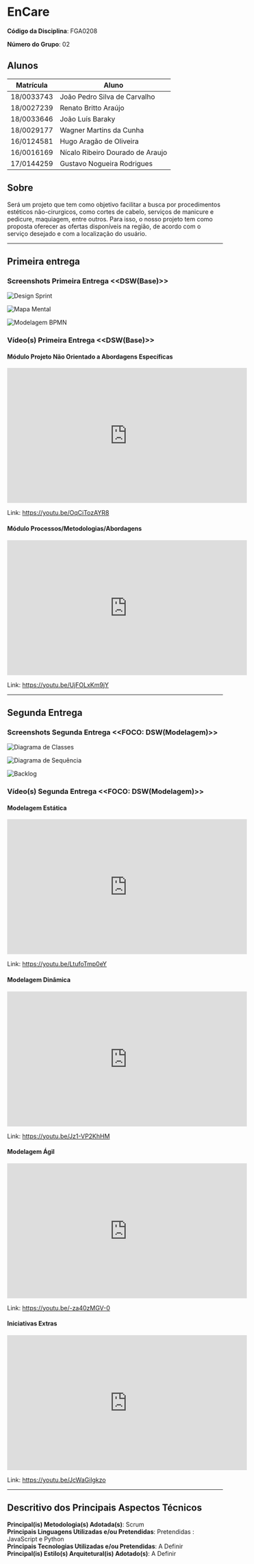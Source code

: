 # EnCare

**Código da Disciplina**: FGA0208

**Número do Grupo**: 02

## Alunos

| Matrícula  | Aluno                            |
| ---------- | -------------------------------- |
| 18/0033743 | João Pedro Silva de Carvalho     |
| 18/0027239 | Renato Britto Araújo             |
| 18/0033646 | João Luís Baraky                 |
| 18/0029177 | Wagner Martins da Cunha          |
| 16/0124581 | Hugo Aragão de Oliveira          |
| 16/0016169 | Nícalo Ribeiro Dourado de Araujo |
| 17/0144259 | Gustavo Nogueira Rodrigues       |

## Sobre

Será um projeto que tem como objetivo facilitar a busca por procedimentos estéticos não-cirurgicos, como cortes de cabelo, serviços de manicure e pedicure, maquiagem, entre outros. Para isso, o nosso projeto tem como proposta oferecer as ofertas disponíveis na região, de acordo com o serviço desejado e com a localização do usuário.

---

## Primeira entrega

### Screenshots Primeira Entrega <<DSW(Base)>>

![Design Sprint](https://raw.githubusercontent.com/UnBArqDsw2020-2/2020.2_G2_Encare/develop/docs/Base/imagens/Screenshot_design_spring.png)

![Mapa Mental](https://raw.githubusercontent.com/UnBArqDsw2020-2/2020.2_G2_Encare/develop/docs/Base/imagens/Screenshot_mapa_mental.png)

![Modelagem BPMN](https://raw.githubusercontent.com/UnBArqDsw2020-2/2020.2_G2_Encare/develop/docs/Base/imagens/Screenshot_modelagemBPMN.png)

### Vídeo(s) Primeira Entrega <<DSW(Base)>>

#### Módulo Projeto Não Orientado a Abordagens Específicas

<iframe width="560" height="315" src="https://www.youtube.com/embed/OqCiTozAYR8" frameborder="0" allow="accelerometer; autoplay; clipboard-write; encrypted-media; gyroscope; picture-in-picture" allowfullscreen></iframe>

Link: https://youtu.be/OqCiTozAYR8

#### Módulo Processos/Metodologias/Abordagens

<iframe width="560" height="315" src="https://www.youtube.com/embed/UjFOLxKm9jY" frameborder="0" allow="accelerometer; autoplay; clipboard-write; encrypted-media; gyroscope; picture-in-picture" allowfullscreen></iframe>

Link: https://youtu.be/UjFOLxKm9jY

---

## Segunda Entrega

### Screenshots Segunda Entrega &lt;&lt;FOCO: DSW(Modelagem)&gt;&gt;

![Diagrama de Classes](Modelagem/imagens/screenshot_modelagem01.png)

![Diagrama de Sequência](Modelagem/imagens/screenshot_modelagem02.png)

![Backlog](Modelagem/imagens/screenshot_modelagem03.png)

### Vídeo(s) Segunda Entrega &lt;&lt;FOCO: DSW(Modelagem)&gt;&gt;

#### Modelagem Estática

<iframe width="560" height="315" src="https://www.youtube.com/embed/LtufoTmp0eY" frameborder="0" allow="accelerometer; autoplay; clipboard-write; encrypted-media; gyroscope; picture-in-picture" allowfullscreen></iframe>

Link: https://youtu.be/LtufoTmp0eY

#### Modelagem Dinâmica

<iframe width="560" height="315" src="https://www.youtube.com/embed/Jz1-VP2KhHM" frameborder="0" allow="accelerometer; autoplay; clipboard-write; encrypted-media; gyroscope; picture-in-picture" allowfullscreen></iframe>

Link: https://youtu.be/Jz1-VP2KhHM

#### Modelagem Ágil

<iframe width="560" height="315" src="https://www.youtube.com/embed/-za40zMGV-0" frameborder="0" allow="accelerometer; autoplay; clipboard-write; encrypted-media; gyroscope; picture-in-picture" allowfullscreen></iframe>

Link: https://youtu.be/-za40zMGV-0

#### Iniciativas Extras

<iframe width="560" height="315" src="https://www.youtube.com/embed/JcWaGilgkzo" frameborder="0" allow="accelerometer; autoplay; clipboard-write; encrypted-media; gyroscope; picture-in-picture" allowfullscreen></iframe>

Link: https://youtu.be/JcWaGilgkzo

<!-- ## Screenshots Terceira Entrega <<FOCO: DSW(Padrões de Projeto)>>
Adicione 2 ou mais screenshots do projeto em termos de artefatos da Terceira Entrega.

## Vídeo(s) Terceira Entrega <<FOCO: DSW(Padrões de Projeto)>>
Adicione o(s)s vídeo(s) da Terceira Entrega.

## Screenshots Quarta Entrega (FINAL) <<FOCOS: Arquitetura & Reutilização de Software & PROJETO FINAL>>
Adicione 2 ou mais screenshots do projeto em termos de interface e/ou funcionamento.

## Vídeo(s) Quarta Entrega (FINAL) <<FOCOS: Arquitetura & Reutilização de Software & PROJETO FINAL>>
Adicione o(s)s vídeo(s) da Entrega Final. -->

---

## Descritivo dos Principais Aspectos Técnicos

**Principal(is) Metodologia(s) Adotada(s)**: Scrum<br>
**Principais Linguagens Utilizadas e/ou Pretendidas**: Pretendidas : JavaScript e Python<br>
**Principais Tecnologias Utilizadas e/ou Pretendidas**: A Definir<br>
**Principal(is) Estilo(s) Arquitetural(is) Adotado(s)**: A Definir<br>

<!-- ## O Projeto está rodando?
( ) SIM
( ) NÃO
Se SIM, insira um manual (ou um script) para auxiliar ainda mais os interessados em consultar o projeto. -->

<!-- ## Informações Complementares
Quaisquer outras informações sobre seu projeto podem ser descritas nessa seção. -->
